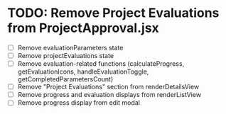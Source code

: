 # TODO: Remove Project Evaluations from ProjectApproval.jsx

- [ ] Remove evaluationParameters state
- [ ] Remove projectEvaluations state
- [ ] Remove evaluation-related functions (calculateProgress, getEvaluationIcons, handleEvaluationToggle, getCompletedParametersCount)
- [ ] Remove "Project Evaluations" section from renderDetailsView
- [ ] Remove progress and evaluation displays from renderListView
- [ ] Remove progress display from edit modal
